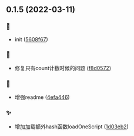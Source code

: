## 0.1.5 (2022-03-11)


### :art:

* init ([5608f67](https://github.com/kongnet/skyrts/commit/5608f67873f197f416e28b27b87001a7cf16c6de))

### :bug:

* 修复只有count计数时候的问题 ([f8d0572](https://github.com/kongnet/skyrts/commit/f8d057249bd22e745345d017d96f184a97617953))

### :memo:

* 增强readme ([4efa446](https://github.com/kongnet/skyrts/commit/4efa4468870b6c1806b5258a65455896b73666b3))

### :sparkles:

* 增加加载额外hash函数loadOneScript ([1d03eb2](https://github.com/kongnet/skyrts/commit/1d03eb2e5c1573da69c8c5bc30b50114f47432f2))



